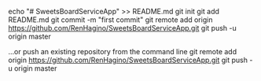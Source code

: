 echo "# SweetsBoardServiceApp" >> README.md
git init
git add README.md
git commit -m "first commit"
git remote add origin https://github.com/RenHagino/SweetsBoardServiceApp.git
git push -u origin master

…or push an existing repository from the command line
git remote add origin https://github.com/RenHagino/SweetsBoardServiceApp.git
git push -u origin master